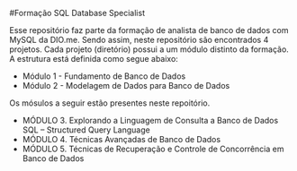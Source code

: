 #Formação SQL Database Specialist

Esse repositório faz parte da formação de analista de banco de dados com MySQL da DIO.me. Sendo assim, neste repositório são encontrados 
4 projetos. Cada projeto (diretório) possui a um módulo distinto da formação. A estrutura está definida como segue abaixo:

- Módulo 1 - Fundamento de Banco de Dados
- Módulo 2 - Modelagem de Dados para Banco de Dados

Os mósulos a seguir estão presentes neste repoitório.

- MÓDULO 3. Explorando a Linguagem de Consulta a Banco de Dados SQL – Structured Query Language
- MÓDULO 4. Técnicas Avançadas de Banco de Dados
- MÓDULO 5. Técnicas de Recuperação e Controle de Concorrência em Banco de Dados
